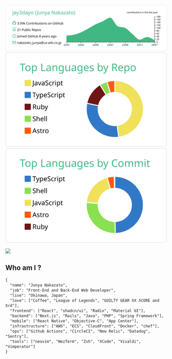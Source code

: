 [![](https://raw.githubusercontent.com/jey3dayo/jey3dayo/master/profile-summary-card-output/vue/0-profile-details.svg)](https://github.com/vn7n24fzkq/github-profile-summary-cards)
[![](https://raw.githubusercontent.com/jey3dayo/jey3dayo/master/profile-summary-card-output/vue/1-repos-per-language.svg)](https://github.com/vn7n24fzkq/github-profile-summary-cards)
[![](https://raw.githubusercontent.com/jey3dayo/jey3dayo/master/profile-summary-card-output/vue/2-most-commit-language.svg)](https://github.com/vn7n24fzkq/github-profile-summary-cards)

![](https://komarev.com/ghpvc/?username=jey3dayo&color=green)

## Who am I ?

```
{
  "name": "Junya Nakazato",
  "job": "Front-End and Back-End Web Developer",
  "live": "Okinawa, Japan",
  "love": ["Coffee", "League of Legends", "GUILTY GEAR XX ΛCORE and Xrd"],
  "frontend": ["React", "shadcn/ui", "Radix", "Material UI"],
  "backend": ["Next.js", "Rails", "Java", "PHP", "Spring Framework"],
  "mobile": ["React Native", "Objective-C", "App Center"],
  "infrastructure": ["AWS", "ECS", "CloudFront", "Docker", "chef"],
  "ops": ["Github Actions", "CircleCI", "New Relic", "Datadog", "Sentry"],
  "tools": ["neovim", "WezTerm", "Zsh", "XCode", "Vivaldi", "Vimperator"]
}

```
